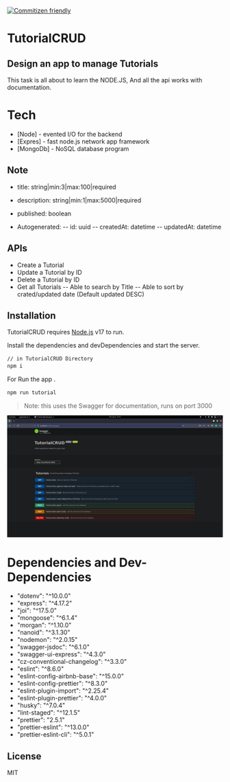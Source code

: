 [![Commitizen friendly](https://img.shields.io/badge/commitizen-friendly-brightgreen.svg)](http://commitizen.github.io/cz-cli/)

# TutorialCRUD

## Design an app to manage Tutorials

This task is all about to learn the NODE.JS, And all the api works with documentation.

# Tech

- [Node] - evented I/O for the backend
- [Expres] - fast node.js network app framework
- [MongoDb] - NoSQL database program

## Note

- title: string|min:3|max:100|required
- description: string|min:1|max:5000|required
- published: boolean

- Autogenerated:
  -- id: uuid
  -- createdAt: datetime
  -- updatedAt: datetime

## APIs

- Create a Tutorial
- Update a Tutorial by ID
- Delete a Tutorial by ID
- Get all Tutorials
  -- Able to search by Title
  -- Able to sort by crated/updated date (Default updated DESC)

## Installation

TutorialCRUD requires [Node.js](https://nodejs.org/) v17 to run.

Install the dependencies and devDependencies and start the server.

```sh
// in TutorialCRUD Directory
npm i
```

For Run the app .

```sh
npm run tutorial
```

> Note: this uses the Swagger for documentation, runs on port 3000

![swagger.png](assets/img/swagger.png?raw=true 'swagger')

# Dependencies and Dev-Dependencies

- "dotenv": "^10.0.0"
- "express": "^4.17.2"
- "joi": "^17.5.0"
- "mongoose": "^6.1.4"
- "morgan": "^1.10.0"
- "nanoid": "^3.1.30"
- "nodemon": "^2.0.15"
- "swagger-jsdoc": "^6.1.0"
- "swagger-ui-express": "^4.3.0"
- "cz-conventional-changelog": "^3.3.0"
- "eslint": "^8.6.0"
- "eslint-config-airbnb-base": "^15.0.0"
- "eslint-config-prettier": "^8.3.0"
- "eslint-plugin-import": "^2.25.4"
- "eslint-plugin-prettier": "^4.0.0"
- "husky": "^7.0.4"
- "lint-staged": "^12.1.5"
- "prettier": "2.5.1"
- "prettier-eslint": "^13.0.0"
- "prettier-eslint-cli": "^5.0.1"

## License

MIT
